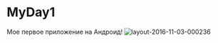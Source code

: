# MyDay1
Мое первое приложение на Андроид!
![layout-2016-11-03-000236](https://cloud.githubusercontent.com/assets/23213828/19934179/1bd6df6e-a159-11e6-9a0e-27f1a9174d6f.png)
